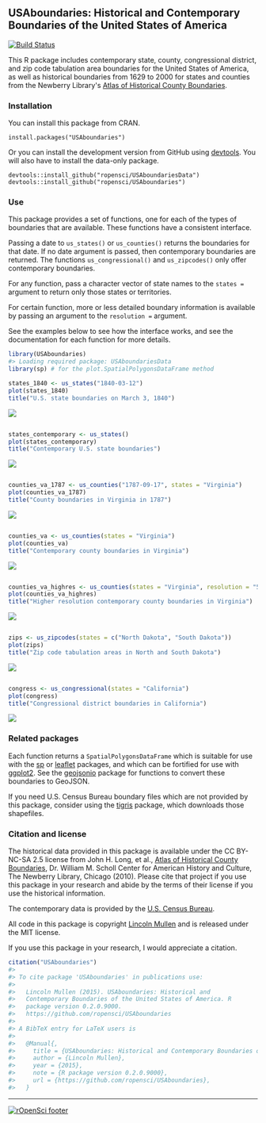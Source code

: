 <!-- README.md is generated from README.Rmd. Please edit that file -->
USAboundaries: Historical and Contemporary Boundaries of the United States of America
-------------------------------------------------------------------------------------

[![Build Status](https://travis-ci.org/ropensci/USAboundaries.png?branch=master)](https://travis-ci.org/ropensci/USAboundaries)

This R package includes contemporary state, county, congressional district, and zip code tabulation area boundaries for the United States of America, as well as historical boundaries from 1629 to 2000 for states and counties from the Newberry Library's [Atlas of Historical County Boundaries](http://publications.newberry.org/ahcbp/).

### Installation

You can install this package from CRAN.

    install.packages("USAboundaries")

Or you can install the development version from GitHub using [devtools](https://github.com/hadley/devtools). You will also have to install the data-only package.

    devtools::install_github("ropensci/USAboundariesData")
    devtools::install_github("ropensci/USAboundaries")

### Use

This package provides a set of functions, one for each of the types of boundaries that are available. These functions have a consistent interface.

Passing a date to `us_states()` or `us_counties()` returns the boundaries for that date. If no date argument is passed, then contemporary boundaries are returned. The functions `us_congressional()` and `us_zipcodes()` only offer contemporary boundaries.

For any function, pass a character vector of state names to the `states =` argument to return only those states or territories.

For certain function, more or less detailed boundary information is available by passing an argument to the `resolution =` argument.

See the examples below to see how the interface works, and see the documentation for each function for more details.

``` r
library(USAboundaries) 
#> Loading required package: USAboundariesData
library(sp) # for the plot.SpatialPolygonsDataFrame method

states_1840 <- us_states("1840-03-12")
plot(states_1840)
title("U.S. state boundaries on March 3, 1840")
```

![](README-unnamed-chunk-2-1.png)

``` r

states_contemporary <- us_states()
plot(states_contemporary)
title("Contemporary U.S. state boundaries")
```

![](README-unnamed-chunk-2-2.png)

``` r

counties_va_1787 <- us_counties("1787-09-17", states = "Virginia")
plot(counties_va_1787)
title("County boundaries in Virginia in 1787")
```

![](README-unnamed-chunk-2-3.png)

``` r

counties_va <- us_counties(states = "Virginia")
plot(counties_va)
title("Contemporary county boundaries in Virginia")
```

![](README-unnamed-chunk-2-4.png)

``` r

counties_va_highres <- us_counties(states = "Virginia", resolution = "500k")
plot(counties_va_highres)
title("Higher resolution contemporary county boundaries in Virginia")
```

![](README-unnamed-chunk-2-5.png)

``` r

zips <- us_zipcodes(states = c("North Dakota", "South Dakota"))
plot(zips)
title("Zip code tabulation areas in North and South Dakota")
```

![](README-unnamed-chunk-2-6.png)

``` r

congress <- us_congressional(states = "California")
plot(congress)
title("Congressional district boundaries in California")
```

![](README-unnamed-chunk-2-7.png)

### Related packages

Each function returns a `SpatialPolygonsDataFrame` which is suitable for use with the [sp](http://cran.rstudio.org/web/packages/sp/) or [leaflet](http://cran.rstudio.org/web/packages/leaflet/) packages, and which can be fortified for use with [ggplot2](http://cran.rstudio.org/web/packages/%20ggplot2/). See the [geojsonio](http://cran.rstudio.org/web/packages/geojsonio/) package for functions to convert these boundaries to GeoJSON.

If you need U.S. Census Bureau boundary files which are not provided by this package, consider using the [tigris](https://github.com/walkerke/tigris) package, which downloads those shapefiles.

### Citation and license

The historical data provided in this package is available under the CC BY-NC-SA 2.5 license from John H. Long, et al., [Atlas of Historical County Boundaries](http://publications.newberry.org/ahcbp/), Dr. William M. Scholl Center for American History and Culture, The Newberry Library, Chicago (2010). Please cite that project if you use this package in your research and abide by the terms of their license if you use the historical information.

The contemporary data is provided by the [U.S. Census Bureau](https://www.census.gov/geo/maps-data/).

All code in this package is copyright [Lincoln Mullen](http://lincolnmullen.com) and is released under the MIT license.

If you use this package in your research, I would appreciate a citation.

``` r
citation("USAboundaries")
#> 
#> To cite package 'USAboundaries' in publications use:
#> 
#>   Lincoln Mullen (2015). USAboundaries: Historical and
#>   Contemporary Boundaries of the United States of America. R
#>   package version 0.2.0.9000.
#>   https://github.com/ropensci/USAboundaries
#> 
#> A BibTeX entry for LaTeX users is
#> 
#>   @Manual{,
#>     title = {USAboundaries: Historical and Contemporary Boundaries of the United States of America},
#>     author = {Lincoln Mullen},
#>     year = {2015},
#>     note = {R package version 0.2.0.9000},
#>     url = {https://github.com/ropensci/USAboundaries},
#>   }
```

------------------------------------------------------------------------

[![rOpenSci footer](http://ropensci.org/public_images/github_footer.png)](http://ropensci.org)
